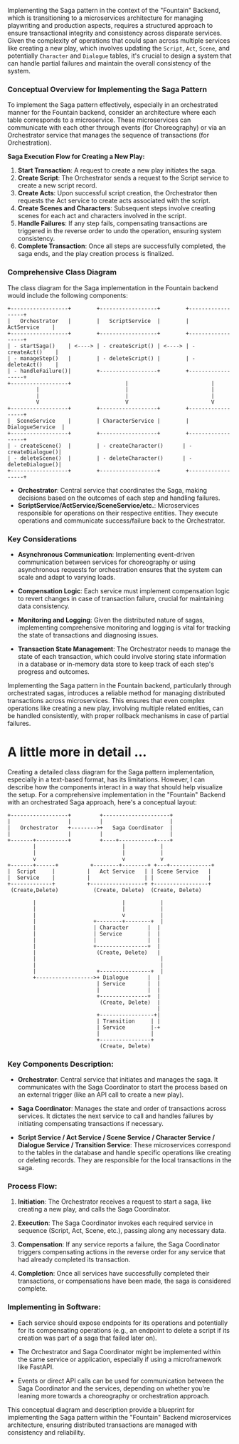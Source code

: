 Implementing the Saga pattern in the context of the "Fountain" Backend, which is transitioning to a microservices architecture for managing playwriting and production aspects, requires a structured approach to ensure transactional integrity and consistency across disparate services. Given the complexity of operations that could span across multiple services like creating a new play, which involves updating the `Script`, `Act`, `Scene`, and potentially `Character` and `Dialogue` tables, it's crucial to design a system that can handle partial failures and maintain the overall consistency of the system.

### Conceptual Overview for Implementing the Saga Pattern

To implement the Saga pattern effectively, especially in an orchestrated manner for the Fountain backend, consider an architecture where each table corresponds to a microservice. These microservices can communicate with each other through events (for Choreography) or via an Orchestrator service that manages the sequence of transactions (for Orchestration).

**Saga Execution Flow for Creating a New Play:**

1. **Start Transaction**: A request to create a new play initiates the saga.
2. **Create Script**: The Orchestrator sends a request to the Script service to create a new script record.
3. **Create Acts**: Upon successful script creation, the Orchestrator then requests the Act service to create acts associated with the script.
4. **Create Scenes and Characters**: Subsequent steps involve creating scenes for each act and characters involved in the script.
5. **Handle Failures**: If any step fails, compensating transactions are triggered in the reverse order to undo the operation, ensuring system consistency.
6. **Complete Transaction**: Once all steps are successfully completed, the saga ends, and the play creation process is finalized.

### Comprehensive Class Diagram

The class diagram for the Saga implementation in the Fountain backend would include the following components:

```
+------------------+        +------------------+        +------------------+
|   Orchestrator   |        |   ScriptService  |        |    ActService    |
+------------------+        +------------------+        +------------------+
| - startSaga()    | <----> | - createScript() | <----> | - createAct()    |
| - manageStep()   |        | - deleteScript() |        | - deleteAct()    |
| - handleFailure()|        +------------------+        +------------------+
+------------------+                 |                          |
         |                           |                          |
         |                           |                          |
         V                           V                          V
+------------------+        +------------------+        +------------------+
|  SceneService    |        | CharacterService |        | DialogueService  |
+------------------+        +------------------+        +------------------+
| - createScene()  |        | - createCharacter()      | - createDialogue()|
| - deleteScene()  |        | - deleteCharacter()      | - deleteDialogue()|
+------------------+        +------------------+        +------------------+
```

- **Orchestrator**: Central service that coordinates the Saga, making decisions based on the outcomes of each step and handling failures.
- **ScriptService/ActService/SceneService/etc.**: Microservices responsible for operations on their respective entities. They execute operations and communicate success/failure back to the Orchestrator.

### Key Considerations

- **Asynchronous Communication**: Implementing event-driven communication between services for choreography or using asynchronous requests for orchestration ensures that the system can scale and adapt to varying loads.

- **Compensation Logic**: Each service must implement compensation logic to revert changes in case of transaction failure, crucial for maintaining data consistency.

- **Monitoring and Logging**: Given the distributed nature of sagas, implementing comprehensive monitoring and logging is vital for tracking the state of transactions and diagnosing issues.

- **Transaction State Management**: The Orchestrator needs to manage the state of each transaction, which could involve storing state information in a database or in-memory data store to keep track of each step's progress and outcomes.

Implementing the Saga pattern in the Fountain backend, particularly through orchestrated sagas, introduces a reliable method for managing distributed transactions across microservices. This ensures that even complex operations like creating a new play, involving multiple related entities, can be handled consistently, with proper rollback mechanisms in case of partial failures.

# A little more in detail ...

Creating a detailed class diagram for the Saga pattern implementation, especially in a text-based format, has its limitations. However, I can describe how the components interact in a way that should help visualize the setup. For a comprehensive implementation in the "Fountain" Backend with an orchestrated Saga approach, here's a conceptual layout:

```
+------------------+         +---------------------+
|                  |         |                     |
|   Orchestrator   +-------->+   Saga Coordinator  |
|                  |         |                     |
+-------+----------+         +----+-----------+----+
        |                           |           |
        |                           |           |
        v                           v           v
+-------+------+          +--------+--------+ +---+-------------+
|  Script     |          |   Act Service   | | Scene Service   |
|  Service    |          |                 | |                 |
+-------------+          +-----------------+ +-----------------+
 (Create,Delete)           (Create, Delete)  (Create, Delete)

        |                           |           |
        |                           |           |
        |                           v           |
        |                  +--------+--------+  |
        |                  | Character      |  |
        |                  | Service        |  |
        |                  |                |  |
        |                  +----------------+  |
        |                   (Create, Delete)   |
        |                                       |
        |                                       |
        |                   +----------------+  |
        +------------------>+ Dialogue      |  |
                            | Service       |  |
                            |               |  |
                            +---------------+  |
                             (Create, Delete)  |
                                               |
                            +-----------------+|
                            | Transition     | |
                            | Service        |-+
                            |                |  
                            +----------------+
                             (Create, Delete)
```

### Key Components Description:

- **Orchestrator**: Central service that initiates and manages the saga. It communicates with the Saga Coordinator to start the process based on an external trigger (like an API call to create a new play).

- **Saga Coordinator**: Manages the state and order of transactions across services. It dictates the next service to call and handles failures by initiating compensating transactions if necessary.

- **Script Service / Act Service / Scene Service / Character Service / Dialogue Service / Transition Service**: These microservices correspond to the tables in the database and handle specific operations like creating or deleting records. They are responsible for the local transactions in the saga.

### Process Flow:

1. **Initiation**: The Orchestrator receives a request to start a saga, like creating a new play, and calls the Saga Coordinator.

2. **Execution**: The Saga Coordinator invokes each required service in sequence (Script, Act, Scene, etc.), passing along any necessary data.

3. **Compensation**: If any service reports a failure, the Saga Coordinator triggers compensating actions in the reverse order for any service that had already completed its transaction.

4. **Completion**: Once all services have successfully completed their transactions, or compensations have been made, the saga is considered complete.

### Implementing in Software:

- Each service should expose endpoints for its operations and potentially for its compensating operations (e.g., an endpoint to delete a script if its creation was part of a saga that failed later on).

- The Orchestrator and Saga Coordinator might be implemented within the same service or application, especially if using a microframework like FastAPI.

- Events or direct API calls can be used for communication between the Saga Coordinator and the services, depending on whether you're leaning more towards a choreography or orchestration approach.

This conceptual diagram and description provide a blueprint for implementing the Saga pattern within the "Fountain" Backend microservices architecture, ensuring distributed transactions are managed with consistency and reliability.